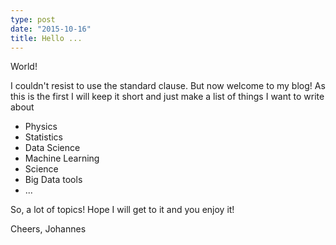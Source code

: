 ```yaml
---
type: post
date: "2015-10-16"
title: Hello ...
---
```


World! 

I couldn't resist to use  the standard clause. But now welcome to my blog! As this is the first I will keep it short and just make a list of things I want to write about

- Physics
- Statistics
- Data Science
- Machine Learning
- Science
- Big Data tools
- ...

So, a lot of topics! Hope I will get to it and you enjoy it!

Cheers, Johannes